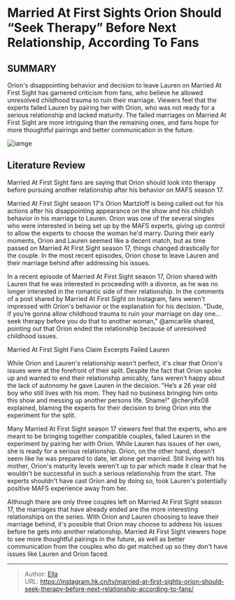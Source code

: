 # Married At First Sights Orion Should “Seek Therapy” Before Next Relationship, According To Fans


## SUMMARY 



  Orion&#39;s disappointing behavior and decision to leave Lauren on Married At First Sight has garnered criticism from fans, who believe he allowed unresolved childhood trauma to ruin their marriage.   Viewers feel that the experts failed Lauren by pairing her with Orion, who was not ready for a serious relationship and lacked maturity.   The failed marriages on Married At First Sight are more intriguing than the remaining ones, and fans hope for more thoughtful pairings and better communication in the future.  

![iamge](https://static1.srcdn.com/wordpress/wp-content/uploads/2023/11/orion-martzloff-from-married-at-first-sight-season-17-with-wife-lauren-background-montage.jpg)

## Literature Review
Married At First Sight fans are saying that Orion should look into therapy before pursuing another relationship after his behavior on MAFS season 17.




Married At First Sight season 17&#39;s Orion Martzloff is being called out for his actions after his disappointing appearance on the show and his childish behavior in his marriage to Lauren. Orion was one of the several singles who were interested in being set up by the MAFS experts, giving up control to allow the experts to choose the woman he&#39;d marry. During their early moments, Orion and Lauren seemed like a decent match, but as time passed on Married At First Sight season 17, things changed drastically for the couple. In the most recent episodes, Orion chose to leave Lauren and their marriage behind after addressing his issues.




In a recent episode of Married At First Sight season 17, Orion shared with Lauren that he was interested in proceeding with a divorce, as he was no longer interested in the romantic side of their relationship. In the comments of a post shared by Married At First Sight on Instagram, fans weren&#39;t impressed with Orion&#39;s behavior or the explanation for his decision. &#34;Dude, if you’re gonna allow childhood trauma to ruin your marriage on day one… seek therapy before you do that to another woman,&#34; @amcarlile shared, pointing out that Orion ended the relationship because of unresolved childhood issues.


 Married At First Sight Fans Claim Excerpts Failed Lauren 
          

While Orion and Lauren&#39;s relationship wasn&#39;t perfect, it&#39;s clear that Orion&#39;s issues were at the forefront of their split. Despite the fact that Orion spoke up and wanted to end their relationship amicably, fans weren&#39;t happy about the lack of autonomy he gave Lauren in the decision. &#34;He’s a 26 year old boy who still lives with his mom. They had no business bringing him onto this show and messing up another persons life. Shame!&#34; @cherylfx08 explained, blaming the experts for their decision to bring Orion into the experiment for the split.





 

Many Married At First Sight season 17 viewers feel that the experts, who are meant to be bringing together compatible couples, failed Lauren in the experiment by pairing her with Orion. While Lauren has issues of her own, she is ready for a serious relationship. Orion, on the other hand, doesn&#39;t seem like he was prepared to date, let alone get married. Still living with his mother, Orion&#39;s maturity levels weren&#39;t up to par which made it clear that he wouldn&#39;t be successful in such a serious relationship from the start. The experts shouldn&#39;t have cast Orion and by doing so, took Lauren&#39;s potentially positive MAFS experience away from her.

Although there are only three couples left on Married At First Sight season 17, the marriages that have already ended are the more interesting relationships on the series. With Orion and Lauren choosing to leave their marriage behind, it&#39;s possible that Orion may choose to address his issues before he gets into another relationship. Married At First Sight viewers hope to see more thoughtful pairings in the future, as well as better communication from the couples who do get matched up so they don&#39;t have issues like Lauren and Orion faced.






---

> Author: [Ella](https://instagram.hk.cn/)  
> URL: https://instagram.hk.cn/tv/married-at-first-sights-orion-should-seek-therapy-before-next-relationship-according-to-fans/  

